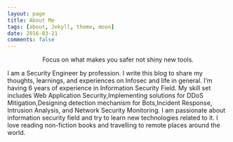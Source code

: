 ```yaml
---
layout: page
title: About Me
tags: [about, Jekyll, theme, moon]
date: 2016-03-21
comments: false
---
```

    
<center>Focus on what makes you safer not shiny new tools.</center>

I am a Security Engineer by profession. I write this blog to share my thoughts, learnings, and experiences on Infosec and life in general. I’m having 6 years of experience in Information Security Field. My skill set includes Web Application Security,Implementing solutions for DDoS Mitigation,Designing detection mechanism for Bots,Incident Response, Intrusion Analysis, and Network Security Monitoring. I am passionate about information security field and try to learn new technologies related to it. I love reading non-fiction books and travelling to remote places around the world.
